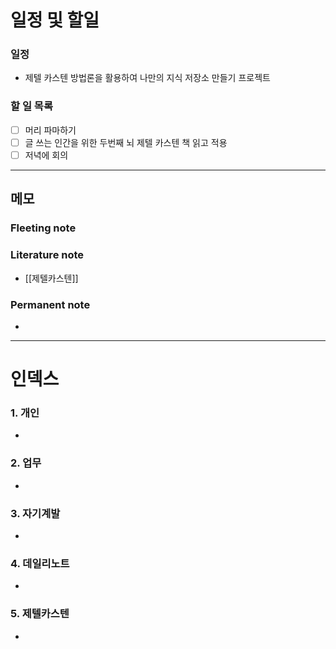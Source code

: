# 일정 및 할일
### 일정
- 제텔 카스텐 방법론을  활용하여 나만의 지식 저장소 만들기 프로젝트

### 할 일 목록
 
- [ ] 머리 파마하기
- [ ] 글  쓰는 인간을 위한 두번째 뇌 제텔 카스텐 책 읽고 적용
- [ ] 저녁에 회의 

---

## 메모

### Fleeting note
		
  

### Literature note
- [[제텔카스텐]]


### Permanent note
- 

---

# 인덱스
### 1. 개인 
- 
### 2. 업무
- 
### 3. 자기계발
- 
### 4. 데일리노트
- 
### 5. 제텔카스텐
- 